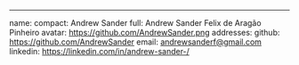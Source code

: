 ---
name:
  compact: Andrew Sander
  full: Andrew Sander Felix de Aragão Pinheiro
avatar: https://github.com/AndrewSander.png
addresses:
  github: https://github.com/AndrewSander
  email: andrewsanderf@gmail.com
  linkedin: https://linkedin.com/in/andrew-sander-/
